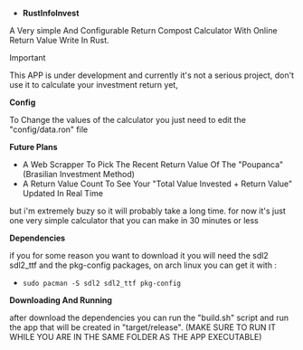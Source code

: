 - **RustInfoInvest**

A Very simple And Configurable Return Compost Calculator With Online Return Value Write In Rust.

> [!IMPORTANT]
> This APP is under development and currently it's not a serious project, don't use it to calculate your investment return yet,


**Config**

To Change the values of the calculator you just need to edit the "config/data.ron" file


**Future Plans**
  
- A Web Scrapper To Pick The Recent Return Value Of The "Poupanca" (Brasilian Investment Method)
- A Return Value Count To See Your "Total Value Invested + Return Value" Updated In Real Time

but i'm extremely buzy so it will probably take a long time. for now it's just one very simple calculator that you can make in 30 minutes or less


**Dependencies**

if you for some reason you want to download it you will need the sdl2 sdl2_ttf and the pkg-config packages, on arch linux you can get it with : 
- ```sudo pacman -S sdl2 sdl2_ttf pkg-config```


**Downloading And Running**

after download the dependencies you can run the "build.sh" script and run the app that will be created in "target/release".
(MAKE SURE TO RUN IT WHILE YOU ARE IN THE SAME FOLDER AS THE APP EXECUTABLE)
